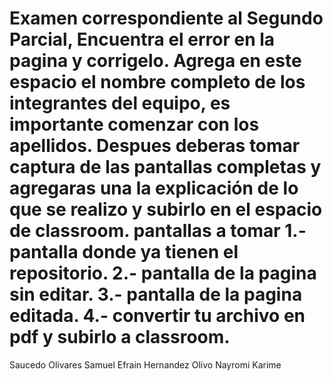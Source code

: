 # Examen correspondiente al Segundo Parcial, Encuentra el error en la pagina y corrigelo. Agrega en este espacio el nombre completo de los integrantes del equipo, es importante comenzar con los apellidos. Despues deberas tomar captura de las pantallas completas y agregaras una  la explicación de lo que se realizo  y subirlo en el espacio de classroom. pantallas a tomar 1.- pantalla donde ya tienen el repositorio. 2.- pantalla de la pagina sin editar. 3.- pantalla de la pagina editada. 4.- convertir tu archivo en pdf y subirlo a classroom.

Saucedo Olivares Samuel Efrain
Hernandez Olivo Nayromi Karime



